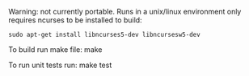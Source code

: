 Warning: not currently portable. Runs in a unix/linux environment only
requires ncurses to be installed to build: 

    sudo apt-get install libncurses5-dev libncursesw5-dev

To build run make file:
    make

To run unit tests run:
    make test
